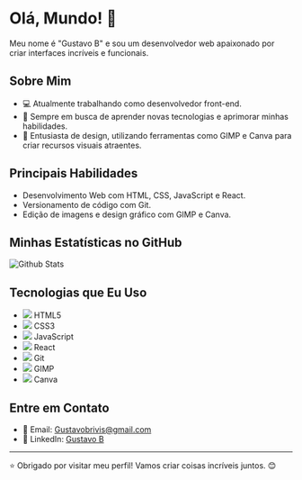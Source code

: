 <!-- Meu README.md -->

# Olá, Mundo! 👋

Meu nome é "Gustavo B" e sou um desenvolvedor web apaixonado por criar interfaces incríveis e funcionais.

## Sobre Mim
- 💻 Atualmente trabalhando como desenvolvedor front-end.
- 🌱 Sempre em busca de aprender novas tecnologias e aprimorar minhas habilidades.
- 🎨 Entusiasta de design, utilizando ferramentas como GIMP e Canva para criar recursos visuais atraentes.

## Principais Habilidades
- Desenvolvimento Web com HTML, CSS, JavaScript e React.
- Versionamento de código com Git.
- Edição de imagens e design gráfico com GIMP e Canva.

## Minhas Estatísticas no GitHub
![Github Stats](https://github-readme-stats.vercel.app/api?username=seu-username&show_icons=true&theme=radical)

## Tecnologias que Eu Uso
- <img src="https://img.shields.io/badge/HTML5-E34F26?style=for-the-badge&logo=html5&logoColor=white" /> HTML5
- <img src="https://img.shields.io/badge/CSS3-1572B6?style=for-the-badge&logo=css3&logoColor=white" /> CSS3
- <img src="https://img.shields.io/badge/JavaScript-F7DF1E?style=for-the-badge&logo=javascript&logoColor=black" /> JavaScript
- <img src="https://img.shields.io/badge/React-61DAFB?style=for-the-badge&logo=react&logoColor=black" /> React
- <img src="https://img.shields.io/badge/Git-F05032?style=for-the-badge&logo=git&logoColor=white" /> Git
- <img src="https://img.shields.io/badge/GIMP-5C5543?style=for-the-badge&logo=gimp&logoColor=white" /> GIMP
- <img src="https://img.shields.io/badge/Canva-00C4CC?style=for-the-badge&logo=canva&logoColor=white" /> Canva

## Entre em Contato
- 📧 Email: Gustavobrivis@gmail.com
- 💼 LinkedIn: [Gustavo B](https://www.linkedin.com/public-profile/settings?trk=d_flagship3_profile_self_view_public_profile)

---

⭐️ Obrigado por visitar meu perfil! Vamos criar coisas incríveis juntos. 😊
